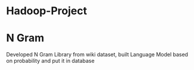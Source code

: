 # Hadoop-Project
# N Gram  
Developed N Gram Library from wiki dataset, built Language Model based on probability and put it in database
